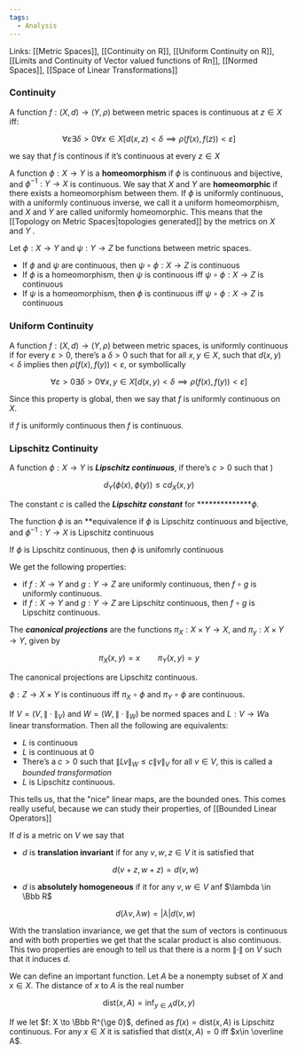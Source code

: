 ```yaml
---
tags:
  - Analysis
---
```

Links: [[Metric Spaces]], [[Continuity on R]], [[Uniform Continuity on R]], [[Limits and Continuity of Vector valued functions of Rn]], [[Normed Spaces]], [[Space of Linear Transformations]]
### Continuity

A function $f:(X,d) \to (Y,\rho)$ between metric spaces is continuous at $z \in X$ iff:

$$ \forall \varepsilon \exists \delta>0 \forall x\in X[d(x,z) < \delta \implies \rho(f(x), f(z)) < \varepsilon] $$

we say that $f$ is continous if it’s continuous at every $z \in X$

A function $\phi: X \to Y$ is a **homeomorphism** if $\phi$ is continuous and bijective, and $\phi^{-1}: Y\to X$ is continuous. We say that $X$ and $Y$ are **homeomorphic** if there exists a homeomorphism between them. If $\phi$ is uniformly continuous, with a uniformly continuous inverse, we call it a uniform homeomorphism, and $X$ and $Y$ are called uniformly homeomorphic. This means that the [[Topology on Metric Spaces|topologies generated]] by the metrics on $X$ and $Y$ .

Let $\phi: X \to Y$ and $\psi: Y\to Z$ be functions between metric spaces.
- If $\phi$ and $\psi$ are continuous, then $\psi \circ \phi : X \to Z$ is continuous
- If $\phi$ is a homeomorphism, then $\psi$ is continuous iff $\psi \circ \phi : X \to Z$ is continuous
- If $\psi$ is a homeomorphism, then $\phi$ is continuous iff $\psi \circ \phi : X \to Z$ is continuous

### Uniform Continuity
A function $f:(X, d) \to (Y, \rho)$ between metric spaces, is uniformly continuous if for every $\varepsilon>0$, there’s a $\delta >0$ such that for all $x, y \in X$, such that $d(x,y) < \delta$ implies then ${\rho(f(x), f(y)) < \varepsilon}$, or symbollically

$$ \forall \varepsilon >0\exists\delta>0 \forall x,y \in X[d(x,y)<\delta \implies \rho(f(x), f(y)) < \varepsilon ] $$

Since this property is global, then we say that $f$ is uniformly continuous on $X$.

if $f$ is uniformly continuous then $f$ is continuous.


### Lipschitz Continuity

A function $\phi: X \to Y$ is _**Lipschitz continuous**_, if there’s $c >0$ such that )

$$ d_Y(\phi(x), \phi(y)) \le c d_X(x, y) $$

The constant $c$ is called the _**************Lipschitz constant**************_ for **************_$\phi$._

The function $\phi$ is an **equivalence if $\phi$ is Lipschitz continuous and bijective, and $\phi^{-1}:Y\to X$ is Lipschitz continuous

If $\phi$ is Lipschitz continuous, then $\phi$ is unifomrly continuous

We get the following properties:

- if $f:X\to Y$ and $g:Y \to Z$ are uniformly continuous, then $f \circ g$ is uniformly continuous.
- if $f:X\to Y$ and $g:Y \to Z$ are Lipschitz continuous, then $f \circ g$ is Lipschitz continuous.

The _********canonical projections********_ are the functions $\pi_X : X \times Y \to X$, and $\pi_y :X\times Y \to Y$, given by

$$ \pi_X (x, y) = x \qquad \pi_Y(x,y) = y $$

The canonical projections are Lipschitz continuous.

$\phi:Z \to X\times Y$ is continuous iff $\pi_X \circ \phi$ and $\pi_Y \circ \phi$ are continuous.

If $V=(V, \|\cdot\|_V)$ and $W= (W, \|\cdot\|_W)$ be normed spaces and $L:V\to W$a linear transformation. Then all the following are equivalents:
- $L$ is continuous
- $L$ is continuous at $0$
- There’s a $c >0$ such that $\|Lv\|_W \le c\|v\|_V$ for all $v \in V$, this is called a *bounded transformation*
- $L$ is Lipschitz continuous.

This tells us, that the "nice" linear maps, are the bounded ones. This comes really useful, because we can study their properties, of [[Bounded Linear Operators]]

If $d$ is a metric on $V$ we say that

- $d$ is **translation invariant** if for any $v, w , z\in V$ it is satisfied that
    
    $$ d(v+z, w+z ) = d(v, w) $$
    
- $d$ is **absolutely homogeneous** if it for any $v, w\in V$ anf $\lambda \in \Bbb R$
    
    $$ d(\lambda v, \lambda w) = |\lambda|d(v, w) $$
    

With the translation invariance, we get that the sum of vectors is continuous and with both properties we get that the scalar product is also continuous. This two properties are enough to tell us that there is a norm $\|\cdot \|$ on $V$ such that it induces $d$.

We can define an important function. Let $A$ be a nonempty subset of $X$ and $x \in X$. The distance of $x$ to $A$ is the real number

$$ \text{dist}(x, A) = \inf_{y \in A}d(x, y) $$

If we let $f: X \to \Bbb R^{\ge 0}$, defined as $f(x) = \text{dist}(x, A)$ is Lipschitz continuous. For any $x\in X$ it is satisfied that $\text{dist}(x, A) = 0$ iff $x\in \overline A$. 